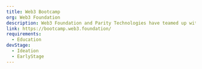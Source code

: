 ```yaml
---
title: Web3 Bootcamp
org: Web3 Foundation
description: Web3 Foundation and Parity Technologies have teamed up with Wanxiang Blockchain Labs and New Chainbase in China to launch a six-month Shanghai-based Web 3.0 Bootcamp to help high potential teams build their PoC. To know more check this out
link: https://bootcamp.web3.foundation/
requirements:
  - Education
devStage:
  - Ideation
  - EarlyStage
---
```

